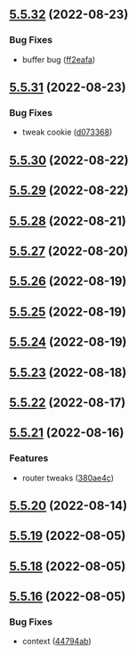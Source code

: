 ## [5.5.32](https://github.com/FactorJS/factor/compare/v5.5.31...v5.5.32) (2022-08-23)


### Bug Fixes

* buffer bug ([ff2eafa](https://github.com/FactorJS/factor/commit/ff2eafaf40b24b549ac90636c8fa77b3f8bca0a6))



## [5.5.31](https://github.com/FactorJS/factor/compare/v5.5.30...v5.5.31) (2022-08-23)


### Bug Fixes

* tweak cookie ([d073368](https://github.com/FactorJS/factor/commit/d073368755c6df959f459454ba8c9088d92965e7))



## [5.5.30](https://github.com/FactorJS/factor/compare/v5.5.29...v5.5.30) (2022-08-22)



## [5.5.29](https://github.com/FactorJS/factor/compare/v5.5.28...v5.5.29) (2022-08-22)



## [5.5.28](https://github.com/FactorJS/factor/compare/v5.5.27...v5.5.28) (2022-08-21)



## [5.5.27](https://github.com/FactorJS/factor/compare/v5.5.26...v5.5.27) (2022-08-20)



## [5.5.26](https://github.com/FactorJS/factor/compare/v5.5.25...v5.5.26) (2022-08-19)



## [5.5.25](https://github.com/FactorJS/factor/compare/v5.5.24...v5.5.25) (2022-08-19)



## [5.5.24](https://github.com/FactorJS/factor/compare/v5.5.23...v5.5.24) (2022-08-19)



## [5.5.23](https://github.com/FactorJS/factor/compare/v5.5.22...v5.5.23) (2022-08-18)



## [5.5.22](https://github.com/FactorJS/factor/compare/v5.5.21...v5.5.22) (2022-08-17)



## [5.5.21](https://github.com/FactorJS/factor/compare/v5.5.20...v5.5.21) (2022-08-16)


### Features

* router tweaks ([380ae4c](https://github.com/FactorJS/factor/commit/380ae4ce546cf84359d8b53ffcbf03858373bb60))



## [5.5.20](https://github.com/FactorJS/factor/compare/v5.5.19...v5.5.20) (2022-08-14)



## [5.5.19](https://github.com/FactorJS/factor/compare/v5.5.18...v5.5.19) (2022-08-05)



## [5.5.18](https://github.com/FactorJS/factor/compare/v5.5.16...v5.5.18) (2022-08-05)



## [5.5.16](https://github.com/FactorJS/factor/compare/v5.5.15...v5.5.16) (2022-08-05)


### Bug Fixes

* context ([44794ab](https://github.com/FactorJS/factor/commit/44794ab0db7956417b075f3fae66292910f47740))



